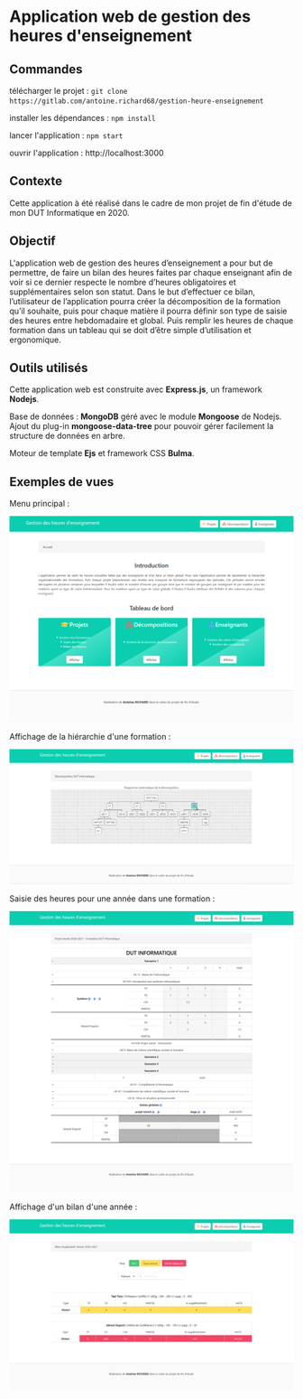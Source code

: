# Application web de gestion des heures d'enseignement

## Commandes

télécharger le projet : ```git clone https://gitlab.com/antoine.richard68/gestion-heure-enseignement```


installer les dépendances : ```npm install```


lancer l'application : ```npm start```


ouvrir l'application : http://localhost:3000


## Contexte

Cette application à été réalisé dans le cadre de mon projet de fin d'étude de mon DUT Informatique en 2020. 

## Objectif

L'application web de gestion des heures d’enseignement a pour but de permettre, de faire un bilan des heures faites par chaque enseignant afin de voir si ce dernier respecte le nombre d’heures obligatoires et supplémentaires selon son statut. Dans le but d’effectuer ce bilan, l’utilisateur de l’application pourra créer la décomposition de la formation qu’il souhaite, puis pour chaque matière il pourra définir son type de saisie des heures entre hebdomadaire et global. Puis remplir les heures de chaque formation dans un tableau qui se doit d’être simple d’utilisation et ergonomique.

## Outils utilisés

Cette application web est construite avec **Express.js**, un framework **Nodejs**. 

Base de données :  **MongoDB** géré avec le module **Mongoose** de Nodejs. Ajout du plug-in **mongoose-data-tree** pour pouvoir gérer facilement la structure de données en arbre.

Moteur de template **Ejs** et framework CSS **Bulma**.

## Exemples de vues

Menu principal :

![menu-principal](/imgs_readme/image-20201219162645274.png?raw=true)

Affichage de la hiérarchie d'une formation :

![hierarchie-formation](/imgs_readme/image-20201219163505797.png?raw=true)

Saisie des heures pour une année dans une formation :

![saisie-heure](/imgs_readme/image-20201219163658835.png?raw=true)

Affichage d'un bilan d'une année :

![affichage-bilan](/imgs_readme/image-20201219163915398.png?raw=true)
